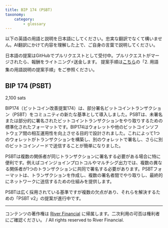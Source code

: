 ```yaml
---
title: BIP 174 (PSBT)
taxonomy:
    category:
        - glossary
---
```


以下の英語の用語と説明を日本語にしてください。忠実な翻訳でなくて構いません。AI翻訳にかけて内容を理解した上で、ご自身の言葉で説明してください。

日本語の提案はGitHubでプルリクエストとして受付中。プルリクエストがマージされたら、報酬をライトニング⚡️送金します。
提案手順は[こちら](https://github.com/lostinbitcoin/categories/wiki)の「2. 用語集の用語説明の提案手順」をご参照ください。

## BIP 174 (PSBT)
2,100 sats

BIP174（ビットコイン改善提案174）は、部分署名ビットコイントランザクション（PSBT）をコミュニティの新たな基準として導入しました。PSBTは、未署名または部分的に署名されたビットコイントランザクションをやり取りするための標準化されたフォーマットです。BIP174はウォレットや他のビットコインソフトウェア間の相互運用性を向上させる目的で設計されました。これによって1つのウォレットがトランザクションを構築し、別のウォレットで署名し、さらに別のビットコインノードで送信することが簡単になりました。

PSBTは複数の関係者が同じトランザクションに署名する必要がある場合に特に便利です。例えばコインジョインプロトコルやマルチシグ出力では、複数の異なる関係者が1つのトランザクションに共同で署名する必要があります。PSBTフォーマットは、トランザクションを作成し、複数の署名者間でやり取りし、最終的にネットワークに送信するための仕組みを提供します。

PSBTは広く採用されている基準ですが複数の欠点があり、それらを解決するための「PSBT v2」の提案が進行中です。

---
コンテンツの著作権は [River Financial](https://river.com/) に帰属します。二次利用の可否は権利者にご確認ください。 / All rights reserved to River Financial.
